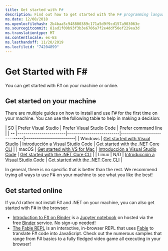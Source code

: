 ```yaml
---
title: Get started with F#
description: Find out how to get started with the F# programming language.
ms.date: 12/08/2018
ms.openlocfilehash: 2b4baa5c948800389c171a5d9f9cd157a903063e
ms.sourcegitcommit: 81ad1f09b93f3b3e6706a7f2e4ddf50ef229ea3d
ms.translationtype: MT
ms.contentlocale: es-ES
ms.lasthandoff: 11/20/2019
ms.locfileid: "74204899"
---
```

# <a name="get-started-with-f"></a>Get Started with F\#

You can get started with F# on your machine or online.

## <a name="get-started-on-your-machine"></a>Get started on your machine

There are multiple guides on how to install and use F# for the first time on your machine.  You can use the following table to help in making a decision:

| SO | Prefer Visual Studio | Prefer Visual Studio Code | Prefer command line |
| -- |------------------------|--------------------------|-----------------------------|-------------------------|
| Windows | [Get started with Visual Studio](get-started-visual-studio.md) | [Introducción a Visual Studio Code](get-started-vscode.md) | [Get started with the .NET Core CLI](get-started-command-line.md) |
| macOS | [Get started with VS for Mac](get-started-with-visual-studio-for-mac.md) | [Introducción a Visual Studio Code](get-started-vscode.md) | [Get started with the .NET Core CLI](get-started-command-line.md) |
| Linux | N/D | [Introducción a Visual Studio Code](get-started-vscode.md) | [Get started with the .NET Core CLI](get-started-command-line.md) |

In general, there is no specific that is better than the rest. We recommend trying all ways to use F# on your machine to see what you like the best!

## <a name="get-started-online"></a>Get started online

If you'd rather not install F# and .NET on your machine, you can also get started with F# in the browser:

* [Introduction to F# on Binder](https://mybinder.org/v2/gh/dotnet/try/master?urlpath=lab) is a [Jupyter notebook](https://jupyter.org/) on hosted via the free [Binder](https://mybinder.org/) service. No sign-up needed!
* [The Fable REPL](https://fable.io/repl/) is an interactive, in-browser REPL that uses [Fable](https://fable.io/) to translate F# code into JavaScript. Check out the numerous samples that range from F# basics to a fully fledged video game all executing in your browser!

